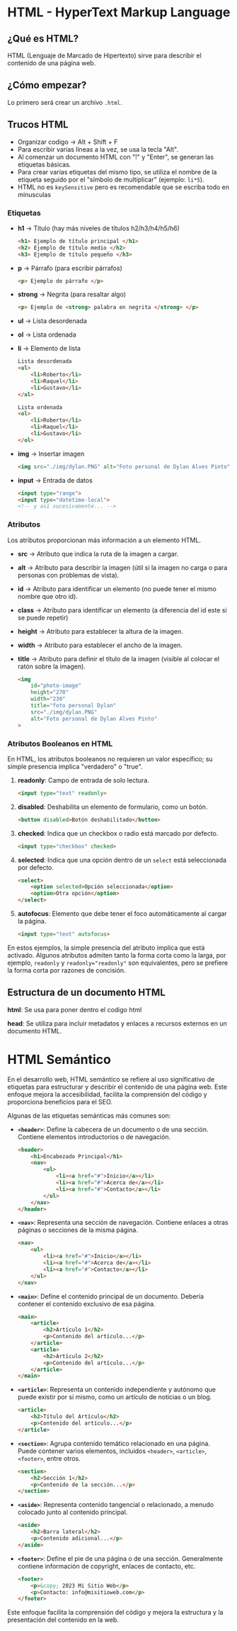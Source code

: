 # HTML - HyperText Markup Language

## ¿Qué es HTML?

HTML (Lenguaje de Marcado de Hipertexto) sirve para describir el contenido de una página web.

## ¿Cómo empezar?

Lo primero será crear un archivo `.html`.

## Trucos HTML
- Organizar codigo -> Alt + Shift + F
- Para escribir varias líneas a la vez, se usa la tecla "Alt".
- Al comenzar un documento HTML con "!" y "Enter", se generan las etiquetas básicas.
- Para crear varias etiquetas del mismo tipo, se utiliza el nombre de la etiqueta seguido por el "símbolo de multiplicar" (ejemplo: `li*5`).
- HTML no es `keySensitive` pero es recomendable que se escriba todo en minusculas

### Etiquetas

- **h1** -> Título (hay más niveles de títulos h2/h3/h4/h5/h6)

    ```html
    <h1> Ejemplo de título principal </h1>
    <h2> Ejemplo de título medio </h2>
    <h3> Ejemplo de título pequeño </h3>
    ```

- **p** -> Párrafo (para escribir párrafos)

    ```html
    <p> Ejemplo de párrafo </p>
    ```

- **strong** -> Negrita (para resaltar algo)

    ```html
    <p> Ejemplo de <strong> palabra en negrita </strong> </p>
    ```

- **ul** -> Lista desordenada
- **ol** -> Lista ordenada
- **li** -> Elemento de lista

    ```html
    Lista desordenada
    <ul>
        <li>Roberto</li>
        <li>Raquel</li>
        <li>Gustavo</li>
    </ul>

    Lista ordenada
    <ol>
        <li>Roberto</li>
        <li>Raquel</li>
        <li>Gustavo</li>
    </ol>
    ```

- **img** -> Insertar imagen

    ```html
    <img src="./img/dylan.PNG" alt="Foto personal de Dylan Alves Pinto">
    ```

- **input** -> Entrada de datos

    ```html
    <input type="range">
    <input type="datetime-local">
    <!-- y así sucesivamente... -->
    ```

### Atributos

Los atributos proporcionan más información a un elemento HTML.

- **src** -> Atributo que indica la ruta de la imagen a cargar.

- **alt** -> Atributo para describir la imagen (útil si la imagen no carga o para personas con problemas de vista).

- **id** -> Atributo para identificar un elemento (no puede tener el mismo nombre que otro id).

- **class** -> Atributo para identificar un elemento (a diferencia del id este si se puede repetir)

- **height** -> Atributo para establecer la altura de la imagen.

- **width** -> Atributo para establecer el ancho de la imagen.

- **title** -> Atributo para definir el título de la imagen (visible al colocar el ratón sobre la imagen).

    ```html
    <img 
        id="photo-image"
        height="270"
        width="230"
        title="foto personal Dylan"
        src="./img/dylan.PNG"
        alt="Foto personal de Dylan Alves Pinto"
    >
    ```



### Atributos Booleanos en HTML

En HTML, los atributos booleanos no requieren un valor específico; su simple presencia implica "verdadero" o "true".

1. **readonly**: Campo de entrada de solo lectura.

    ```html
    <input type="text" readonly>
    ```

2. **disabled**: Deshabilita un elemento de formulario, como un botón.

    ```html
    <button disabled>Botón deshabilitado</button>
    ```

3. **checked**: Indica que un checkbox o radio está marcado por defecto.

    ```html
    <input type="checkbox" checked>
    ```

4. **selected**: Indica que una opción dentro de un `select` está seleccionada por defecto.

    ```html
    <select>
        <option selected>Opción seleccionada</option>
        <option>Otra opción</option>
    </select>
    ```

5. **autofocus**: Elemento que debe tener el foco automáticamente al cargar la página.

    ```html
    <input type="text" autofocus>
    ```

En estos ejemplos, la simple presencia del atributo implica que está activado. Algunos atributos admiten tanto la forma corta como la larga, por ejemplo, `readonly` y `readonly="readonly"` son equivalentes, pero se prefiere la forma corta por razones de concisión.

## Estructura de un documento HTML

**html**: Se usa para poner dentro el codigo html

**head**: Se utiliza para incluir metadatos y enlaces a recursos externos en un documento HTML.

# HTML Semántico

En el desarrollo web, HTML semántico se refiere al uso significativo de etiquetas para estructurar y describir el contenido de una página web. Este enfoque mejora la accesibilidad, facilita la comprensión del código y proporciona beneficios para el SEO.

Algunas de las etiquetas semánticas más comunes son:

- **`<header>`**: Define la cabecera de un documento o de una sección. Contiene elementos introductorios o de navegación.

    ```html
    <header>
        <h1>Encabezado Principal</h1>
        <nav>
            <ul>
                <li><a href="#">Inicio</a></li>
                <li><a href="#">Acerca de</a></li>
                <li><a href="#">Contacto</a></li>
            </ul>
        </nav>
    </header>
    ```

- **`<nav>`**: Representa una sección de navegación. Contiene enlaces a otras páginas o secciones de la misma página.

    ```html
    <nav>
        <ul>
            <li><a href="#">Inicio</a></li>
            <li><a href="#">Acerca de</a></li>
            <li><a href="#">Contacto</a></li>
        </ul>
    </nav>
    ```

- **`<main>`**: Define el contenido principal de un documento. Debería contener el contenido exclusivo de esa página.

    ```html
    <main>
        <article>
            <h2>Artículo 1</h2>
            <p>Contenido del artículo...</p>
        </article>
        <article>
            <h2>Artículo 2</h2>
            <p>Contenido del artículo...</p>
        </article>
    </main>
    ```

- **`<article>`**: Representa un contenido independiente y autónomo que puede existir por sí mismo, como un artículo de noticias o un blog.

    ```html
    <article>
        <h2>Título del Artículo</h2>
        <p>Contenido del artículo...</p>
    </article>
    ```

- **`<section>`**: Agrupa contenido temático relacionado en una página. Puede contener varios elementos, incluidos `<header>`, `<article>`, `<footer>`, entre otros.

    ```html
    <section>
        <h2>Sección 1</h2>
        <p>Contenido de la sección...</p>
    </section>
    ```

- **`<aside>`**: Representa contenido tangencial o relacionado, a menudo colocado junto al contenido principal.

    ```html
    <aside>
        <h2>Barra lateral</h2>
        <p>Contenido adicional...</p>
    </aside>
    ```

- **`<footer>`**: Define el pie de una página o de una sección. Generalmente contiene información de copyright, enlaces de contacto, etc.

    ```html
    <footer>
        <p>&copy; 2023 Mi Sitio Web</p>
        <p>Contacto: info@misitioweb.com</p>
    </footer>
    ```

Este enfoque facilita la comprensión del código y mejora la estructura y la presentación del contenido en la web.


